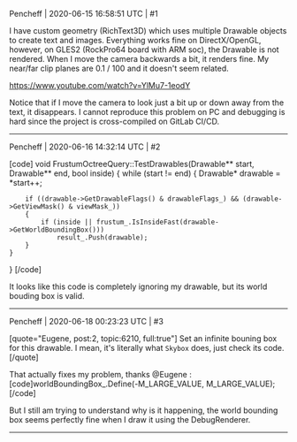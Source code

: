 Pencheff | 2020-06-15 16:58:51 UTC | #1

I have custom geometry (RichText3D) which uses multiple Drawable objects to create text and images. Everything works fine on DirectX/OpenGL, however, on GLES2 (RockPro64 board with ARM soc), the Drawable is not rendered. When I move the camera backwards a bit, it renders fine. My near/far clip planes are 0.1 / 100 and it doesn't seem related. 

https://www.youtube.com/watch?v=YlMu7-1eodY

Notice that if I move the camera to look just a bit up or down away from the text, it disappears. I cannot reproduce this problem on PC and debugging is hard since the project is cross-compiled on GitLab CI/CD.

-------------------------

Pencheff | 2020-06-16 14:32:14 UTC | #2

[code]
void FrustumOctreeQuery::TestDrawables(Drawable** start, Drawable** end, bool inside)
{
    while (start != end)
    {
        Drawable* drawable = *start++;

        if ((drawable->GetDrawableFlags() & drawableFlags_) && (drawable->GetViewMask() & viewMask_))
        {
            if (inside || frustum_.IsInsideFast(drawable->GetWorldBoundingBox()))
                result_.Push(drawable);
        }
    }
}
[/code]

It looks like this code is completely ignoring my drawable, but its world bouding box is valid.

-------------------------

Pencheff | 2020-06-18 00:23:23 UTC | #3

[quote="Eugene, post:2, topic:6210, full:true"]
Set an infinite bouning box for this drawable.
I mean, it's literally what `Skybox` does, just check its code.
[/quote]


That actually fixes my problem, thanks @Eugene :
[code]worldBoundingBox_.Define(-M_LARGE_VALUE, M_LARGE_VALUE);[/code]

But I still am trying to understand why is it happening, the world bounding box seems perfectly fine when I draw it using the DebugRenderer.

-------------------------

